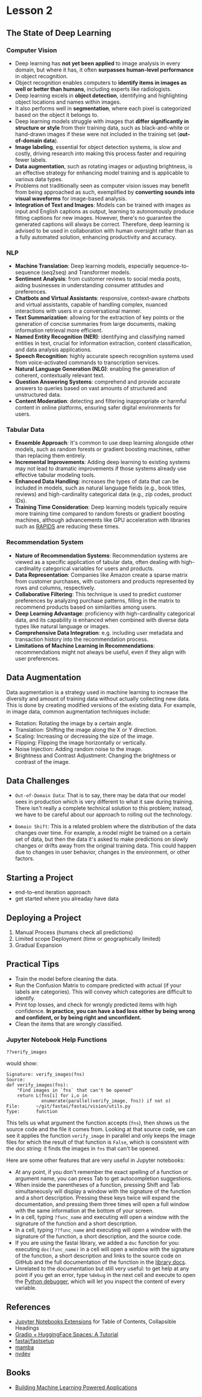 # Lesson 2

## The State of Deep Learning

### Computer Vision

- Deep learning has **not yet been applied** to image analysis in every domain, but where it has, it often **surpasses human-level performance** in object recognition.
- Object recognition enables computers to **identify items in images as well or better than humans**, including experts like radiologists.
- Deep learning excels in **object detection**, identifying and highlighting object locations and names within images.
- It also performs well in **segmentation**, where each pixel is categorized based on the object it belongs to.
- Deep learning models struggle with images that **differ significantly in structure or style** from their training data, such as black-and-white or hand-drawn images if these were not included in the training set (**out-of-domain data**).
- **Image labeling**, essential for object detection systems, is slow and costly, driving research into making this process faster and requiring fewer labels.
- **Data augmentation**, such as rotating images or adjusting brightness, is an effective strategy for enhancing model training and is applicable to various data types.
- Problems not traditionally seen as computer vision issues may benefit from being approached as such, exemplified by **converting sounds into visual waveforms** for image-based analysis.
- **Integration of Text and Images**: Models can be trained with images as input and English captions as output, learning to autonomously produce fitting captions for new images. However, there's no guarantee the generated captions will always be correct. Therefore, deep learning is advised to be used in collaboration with human oversight rather than as a fully automated solution, enhancing productivity and accuracy.

### NLP

- **Machine Translation**: Deep learning models, especially sequence-to-sequence (seq2seq) and Transformer models.
- **Sentiment Analysis**: from customer reviews to social media posts, aiding businesses in understanding consumer attitudes and preferences.
- **Chatbots and Virtual Assistants**: responsive, context-aware chatbots and virtual assistants, capable of handling complex, nuanced interactions with users in a conversational manner.
- **Text Summarization**: allowing for the extraction of key points or the generation of concise summaries from large documents, making information retrieval more efficient.
- **Named Entity Recognition (NER)**: identifying and classifying named entities in text, crucial for information extraction, content classification, and data analysis applications.
- **Speech Recognition**: highly accurate speech recognition systems used from voice-activated commands to transcription services.
- **Natural Language Generation (NLG)**: enabling the generation of coherent, contextually relevant text.
- **Question Answering Systems**: comprehend and provide accurate answers to queries based on vast amounts of structured and unstructured data.
- **Content Moderation**: detecting and filtering inappropriate or harmful content in online platforms, ensuring safer digital environments for users.

### Tabular Data

- **Ensemble Approach**: It's common to use deep learning alongside other models, such as random forests or gradient boosting machines, rather than replacing them entirely.
- **Incremental Improvements**: Adding deep learning to existing systems may not lead to dramatic improvements if those systems already use effective tabular modeling tools.
- **Enhanced Data Handling**: increases the types of data that can be included in models, such as natural language fields (e.g., book titles, reviews) and high-cardinality categorical data (e.g., zip codes, product IDs).
- **Training Time Consideration**: Deep learning models typically require more training time compared to random forests or gradient boosting machines, although advancements like GPU acceleration with libraries such as [RAPIDS](https://rapids.ai/) are reducing these times.

### Recommendation System

- **Nature of Recommendation Systems**: Recommendation systems are viewed as a specific application of tabular data, often dealing with high-cardinality categorical variables for users and products.
- **Data Representation**: Companies like Amazon create a sparse matrix from customer purchases, with customers and products represented by rows and columns, respectively.
- **Collaborative Filtering**: This technique is used to predict customer preferences by analyzing purchase patterns, filling in the matrix to recommend products based on similarities among users.
- **Deep Learning Advantage**: proficiency with high-cardinality categorical data, and its capability is enhanced when combined with diverse data types like natural language or images.
- **Comprehensive Data Integration**: e.g. including user metadata and transaction history into the recommendation process.
- **Limitations of Machine Learning in Recommendations**: recommendations might not always be useful, even if they align with user preferences.

## Data Augmentation

Data augmentation is a strategy used in machine learning to increase the diversity and amount of training data without actually collecting new data. This is done by creating modified versions of the existing data. For example, in image data, common augmentation techniques include:

- Rotation: Rotating the image by a certain angle.
- Translation: Shifting the image along the X or Y direction.
- Scaling: Increasing or decreasing the size of the image.
- Flipping: Flipping the image horizontally or vertically.
- Noise Injection: Adding random noise to the image.
- Brightness and Contrast Adjustment: Changing the brightness or contrast of the image.

## Data Challenges

- `Out-of-Domain Data`: That is to say, there may be data that our model sees in production which is very different to what it saw during training. There isn't really a complete technical solution to this problem; instead, we have to be careful about our approach to rolling out the technology.

- `Domain Shift`: This is a related problem where the distribution of the data changes over time. For example, a model might be trained on a certain set of data, but then the data it's asked to make predictions on slowly changes or drifts away from the original training data. This could happen due to changes in user behavior, changes in the environment, or other factors.


## Starting a Project

- end-to-end iteration approach
- get started where you alreaday have data

## Deploying a Project

1. Manual Process (humans check all predictions)
2. Limited scope Deployment (time or geographically limited)
3. Gradual Expansion

## Practical Tips

- Train the model before cleaning the data.
- Run the Confusion Matrix to compare predicted with actual (if your labels are categories). This will convey which categories are difficult to identify.
- Print top losses, and check for wrongly predicted items with high confidence. **In practice, you can have a bad loss either by being wrong and confident, or by being right and unconfident.**
- Clean the items that are wrongly classified.

### Jupyter Notebook Help Functions

```
??verify_images
```
would show:
```
Signature: verify_images(fns)
Source:   
def verify_images(fns):
    "Find images in `fns` that can't be opened"
    return L(fns[i] for i,o in
             enumerate(parallel(verify_image, fns)) if not o)
File:      ~/git/fastai/fastai/vision/utils.py
Type:      function
```
This tells us what argument the function accepts (`fns`), then shows us the source code and the file it comes from. Looking at that source code, we can see it applies the function `verify_image` in parallel and only keeps the image files for which the result of that function is `False`, which is consistent with the doc string: it finds the images in `fns` that can't be opened.

Here are some other features that are very useful in Jupyter notebooks:

- At any point, if you don't remember the exact spelling of a function or argument name, you can press Tab to get autocompletion suggestions.
- When inside the parentheses of a function, pressing Shift and Tab simultaneously will display a window with the signature of the function and a short description. Pressing these keys twice will expand the documentation, and pressing them three times will open a full window with the same information at the bottom of your screen.
- In a cell, typing `?func_name` and executing will open a window with the signature of the function and a short description.
- In a cell, typing `??func_name` and executing will open a window with the signature of the function, a short description, and the source code.
- If you are using the fastai library, we added a `doc` function for you: executing `doc(func_name)` in a cell will open a window with the signature of the function, a short description and links to the source code on GitHub and the full documentation of the function in the [library docs](https://docs.fast.ai).
- Unrelated to the documentation but still very useful: to get help at any point if you get an error, type `%debug` in the next cell and execute to open the [Python debugger](https://docs.python.org/3/library/pdb.html), which will let you inspect the content of every variable.

## References

- [Jupyter Notebooks Extensions](https://jupyter-contrib-nbextensions.readthedocs.io/en/latest/install.html) for Table of Contents, Collapsible Headings
- [Gradio + HuggingFace Spaces: A Tutorial](https://www.tanishq.ai/blog/posts/2021-11-16-gradio-huggingface.html)
- [fastai/fastsetup](https://github.com/fastai/fastsetup)
- [mamba](https://github.com/mamba-org/mamba)
- [nvdev](https://nbdev.fast.ai/)

## Books

- [Building Machine Learning Powered Applications](https://www.oreilly.com/library/view/building-machine-learning/9781492045106/)
